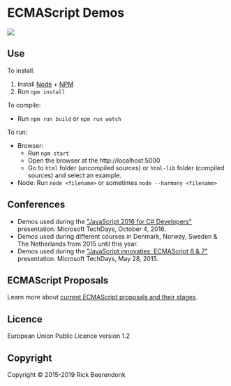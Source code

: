 # ECMAScript Demos

![](https://img.shields.io/github/license/rickbeerendonk/ECMAScript-examples.svg)

## Use

To install:

1. Install [Node](https://nodejs.org/) + [NPM](https://www.npmjs.com/)
2. Run `npm install`

To compile:

* Run `npm run build` or `npm run watch`

To run:
* Browser:
	* Run `npm start`
	* Open the browser at the http://localhost:5000
	* Go to `html` folder (uncompiled sources) or `html-lib` folder (compiled sources) and select an example.
* Node: Run `node <filename>` or sometimes `node --harmony <filename>`

## Conferences

* Demos used during the ["JavaScript 2016 for C# Developers"](http://www.slideshare.net/RickBeerendonk/javascript-2016-for-c-developers) presentation. Microsoft TechDays, October 4, 2016.
* Demos used during different courses in Denmark, Norway, Sweden & The Netherlands from 2015 until this year.
* Demos used during the ["JavaScript innovaties: ECMAScript 6 & 7"](http://www.slideshare.net/RickBeerendonk/javascript-innovaties-ecmascript-6-7) presentation. Microsoft TechDays, May 28, 2015. 

## ECMAScript Proposals

Learn more about [current ECMAScript proposals and their stages](https://github.com/tc39/ecma262).

## Licence

European Union Public Licence version 1.2

## Copyright

Copyright © 2015-2019 Rick Beerendonk
